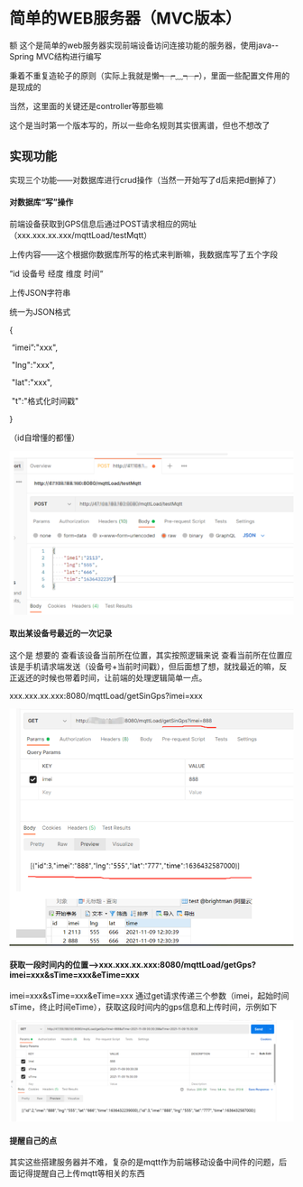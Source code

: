 # 简单的WEB服务器（MVC版本）

额 这个是简单的web服务器实现前端设备访问连接功能的服务器，使用java--Spring MVC结构进行编写

秉着不重复造轮子的原则（实际上我就是懒┭┮﹏┭┮），里面一些配置文件用的是现成的

当然，这里面的关键还是controller等那些嘛

这个是当时第一个版本写的，所以一些命名规则其实很离谱，但也不想改了

## 实现功能

实现三个功能——对数据库进行crud操作（当然一开始写了d后来把d删掉了）

#### 对数据库“写”操作

前端设备获取到GPS信息后通过POST请求相应的网址（xxx.xxx.xx.xxx/mqttLoad/testMqtt）

上传内容——这个根据你数据库所写的格式来判断嘛，我数据库写了五个字段

“id 设备号 经度  维度 时间“

上传JSON字符串

统一为JSON格式

{

​	“imei”:"xxx",

​	"lng":"xxx",

​	"lat":"xxx",

​	"t":"格式化时间戳"

}

（id自增懂的都懂）

![image-20220205200111643](\img\1.png)



#### 取出某设备号最近的一次记录

这个是  想要的 查看该设备当前所在位置，其实按照逻辑来说 查看当前所在位置应该是手机请求端发送（设备号+当前时间戳），但后面想了想，就找最近的嘛，反正返还的时候也带着时间，让前端的处理逻辑简单一点。

xxx.xxx.xx.xxx:8080/mqttLoad/getSinGps?imei=xxx

![image-20220205200435353](\img\2.png)

#### 获取一段时间内的位置-->xxx.xxx.xx.xxx:8080/mqttLoad/getGps?imei=xxx&sTime=xxx&eTime=xxx

imei=xxx&sTime=xxx&eTime=xxx
通过get请求传递三个参数（imei，起始时间sTime，终止时间eTime），获取这段时间内的gps信息和上传时间，示例如下

![image-20220205200542085](\img\3.png)

#### 提醒自己的点

其实这些搭建服务器并不难，复杂的是mqtt作为前端移动设备中间件的问题，后面记得提醒自己上传mqtt等相关的东西
